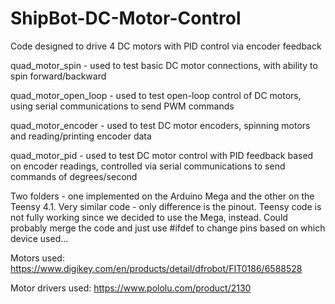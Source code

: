 # ShipBot-DC-Motor-Control
Code designed to drive 4 DC motors with PID control via encoder feedback

quad_motor_spin - used to test basic DC motor connections, with ability to spin forward/backward

quad_motor_open_loop - used to test open-loop control of DC motors, using serial communications to send PWM commands

quad_motor_encoder - used to test DC motor encoders, spinning motors and reading/printing encoder data

quad_motor_pid - used to test DC motor control with PID feedback based on encoder readings, controlled via serial communications to send commands of degrees/second

Two folders - one implemented on the Arduino Mega and the other on the Teensy 4.1. Very similar code - only difference is the pinout. Teensy code is not fully working since we decided to use the Mega, instead. Could probably merge the code and just use #ifdef to change pins based on which device used...

Motors used: https://www.digikey.com/en/products/detail/dfrobot/FIT0186/6588528

Motor drivers used: https://www.pololu.com/product/2130
